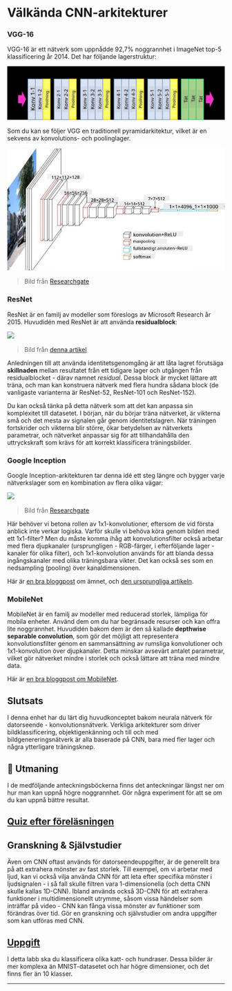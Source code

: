 <!--
CO_OP_TRANSLATOR_METADATA:
{
  "original_hash": "53faab85adfcebd8c10bcd71dc2fa557",
  "translation_date": "2025-09-23T09:16:43+00:00",
  "source_file": "lessons/4-ComputerVision/07-ConvNets/CNN_Architectures.md",
  "language_code": "sv"
}
-->
# Välkända CNN-arkitekturer

### VGG-16

VGG-16 är ett nätverk som uppnådde 92,7% noggrannhet i ImageNet top-5 klassificering år 2014. Det har följande lagerstruktur:

![ImageNet Layers](../../../../../translated_images/vgg-16-arch1.d901a5583b3a51baeaab3e768567d921e5d54befa46e1e642616c5458c934028.sv.jpg)

Som du kan se följer VGG en traditionell pyramidarkitektur, vilket är en sekvens av konvolutions- och poolinglager.

![ImageNet Pyramid](../../../../../translated_images/vgg-16-arch.64ff2137f50dd49fdaa786e3f3a975b3f22615efd13efb19c5d22f12e01451a1.sv.jpg)

> Bild från [Researchgate](https://www.researchgate.net/figure/Vgg16-model-structure-To-get-the-VGG-NIN-model-we-replace-the-2-nd-4-th-6-th-7-th_fig2_335194493)

### ResNet

ResNet är en familj av modeller som föreslogs av Microsoft Research år 2015. Huvudidén med ResNet är att använda **residualblock**:

<img src="images/resnet-block.png" width="300"/>

> Bild från [denna artikel](https://arxiv.org/pdf/1512.03385.pdf)

Anledningen till att använda identitetsgenomgång är att låta lagret förutsäga **skillnaden** mellan resultatet från ett tidigare lager och utgången från residualblocket - därav namnet *residual*. Dessa block är mycket lättare att träna, och man kan konstruera nätverk med flera hundra sådana block (de vanligaste varianterna är ResNet-52, ResNet-101 och ResNet-152).

Du kan också tänka på detta nätverk som att det kan anpassa sin komplexitet till datasetet. I början, när du börjar träna nätverket, är vikterna små och det mesta av signalen går genom identitetslagren. När träningen fortskrider och vikterna blir större, ökar betydelsen av nätverkets parametrar, och nätverket anpassar sig för att tillhandahålla den uttryckskraft som krävs för att korrekt klassificera träningsbilder.

### Google Inception

Google Inception-arkitekturen tar denna idé ett steg längre och bygger varje nätverkslager som en kombination av flera olika vägar:

<img src="images/inception.png" width="400"/>

> Bild från [Researchgate](https://www.researchgate.net/figure/Inception-module-with-dimension-reductions-left-and-schema-for-Inception-ResNet-v1_fig2_355547454)

Här behöver vi betona rollen av 1x1-konvolutioner, eftersom de vid första anblick inte verkar logiska. Varför skulle vi behöva köra genom bilden med ett 1x1-filter? Men du måste komma ihåg att konvolutionsfilter också arbetar med flera djupkanaler (ursprungligen - RGB-färger, i efterföljande lager - kanaler för olika filter), och 1x1-konvolution används för att blanda dessa ingångskanaler med olika träningsbara vikter. Det kan också ses som en nedsampling (pooling) över kanaldimensionen.

Här är [en bra bloggpost](https://medium.com/analytics-vidhya/talented-mr-1x1-comprehensive-look-at-1x1-convolution-in-deep-learning-f6b355825578) om ämnet, och [den ursprungliga artikeln](https://arxiv.org/pdf/1312.4400.pdf).

### MobileNet

MobileNet är en familj av modeller med reducerad storlek, lämpliga för mobila enheter. Använd dem om du har begränsade resurser och kan offra lite noggrannhet. Huvudidén bakom dem är den så kallade **depthwise separable convolution**, som gör det möjligt att representera konvolutionsfilter genom en sammansättning av rumsliga konvolutioner och 1x1-konvolution över djupkanaler. Detta minskar avsevärt antalet parametrar, vilket gör nätverket mindre i storlek och också lättare att träna med mindre data.

Här är [en bra bloggpost om MobileNet](https://medium.com/analytics-vidhya/image-classification-with-mobilenet-cc6fbb2cd470).

## Slutsats

I denna enhet har du lärt dig huvudkonceptet bakom neurala nätverk för datorseende - konvolutionsnätverk. Verkliga arkitekturer som driver bildklassificering, objektigenkänning och till och med bildgenereringsnätverk är alla baserade på CNN, bara med fler lager och några ytterligare träningsknep.

## 🚀 Utmaning

I de medföljande anteckningsböckerna finns det anteckningar längst ner om hur man kan uppnå högre noggrannhet. Gör några experiment för att se om du kan uppnå bättre resultat.

## [Quiz efter föreläsningen](https://ff-quizzes.netlify.app/en/ai/quiz/14)

## Granskning & Självstudier

Även om CNN oftast används för datorseendeuppgifter, är de generellt bra på att extrahera mönster av fast storlek. Till exempel, om vi arbetar med ljud, kan vi också vilja använda CNN för att leta efter specifika mönster i ljudsignalen - i så fall skulle filtren vara 1-dimensionella (och detta CNN skulle kallas 1D-CNN). Ibland används också 3D-CNN för att extrahera funktioner i multidimensionellt utrymme, såsom vissa händelser som inträffar på video - CNN kan fånga vissa mönster av funktioner som förändras över tid. Gör en granskning och självstudier om andra uppgifter som kan utföras med CNN.

## [Uppgift](lab/README.md)

I detta labb ska du klassificera olika katt- och hundraser. Dessa bilder är mer komplexa än MNIST-datasetet och har högre dimensioner, och det finns fler än 10 klasser.

---


